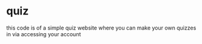 # quiz

this code is of a simple quiz website where you can make your own quizzes in via accessing your account
